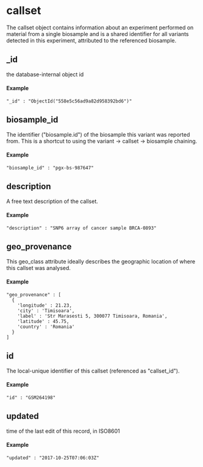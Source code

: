 # callset  

The callset object contains information about an experiment performed on material from a single biosample and is a shared identifier for all variants detected in this experiment, attributed to the referenced biosample. 


## _id

the database-internal object id

#### Example

```
"_id" : "ObjectId("558e5c56ad9a82d958392bd6")"
```

## biosample_id

The identifier ("biosample.id") of the biosample this variant was reported from. This is a shortcut to using the variant -> callset -> biosample chaining.

#### Example

```
"biosample_id" : "pgx-bs-987647"
```

## description

A free text description of the callset.

#### Example

```
"description" : "SNP6 array of cancer sample BRCA-0893"
```

## geo_provenance

This geo_class attribute ideally describes the geographic location of where this callset was analysed.


#### Example

```
"geo_provenance" : [
  {
    'longitude' : 21.23,
    'city' : 'Timisoara',
    'label' : 'Str Marasesti 5, 300077 Timisoara, Romania',
    'latitude' : 45.75,
    'country' : 'Romania'
  }
]
```

## id

The local-unique identifier of this callset (referenced as "callset_id").

#### Example

```
"id" : "GSM264198"
```

## updated

time of the last edit of this record, in ISO8601

#### Example

```
"updated" : "2017-10-25T07:06:03Z"
```

